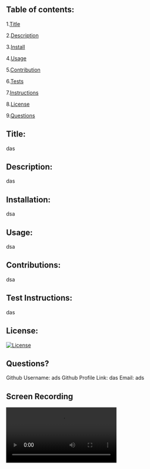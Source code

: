  ## Table of contents:
 1.[Title](#Title)

 2.[Description](#Description)

 3.[Install](#Installation)

 4.[Usage](#Usage)

 5.[Contribution](#Contribution)

 6.[Tests](#Tests)

 7.[Instructions](#Instructions)

 8.[License](#License)

 9.[Questions](#Questions)


 
 ## Title: 
 das

  
 ## Description: 
 das


 ## Installation: 
 dsa


 ## Usage: 
 dsa


 ## Contributions: 
 dsa


 ## Test Instructions: 
 das


 ## License:
 [![License](https://img.shields.io/badge/License-Apache_2.0-blue.svg)](https://opensource.org/licenses/Apache-2.0)


 ## Questions?

  Github Username: ads 
  Github Profile Link: das
  Email: ads
  
  ## Screen Recording
  ![Readme Screen Recording](./Untitled_Project_V1.mp4)
  
  